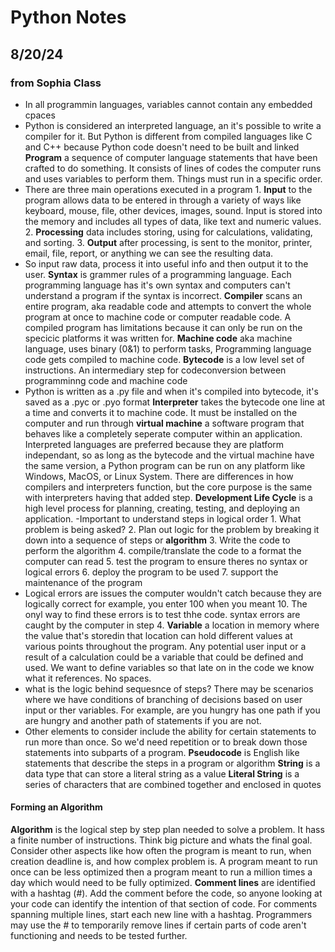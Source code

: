 # Python Notes

## 8/20/24 

### from Sophia Class
- In all programmin languages, variables cannot contain any embedded cpaces
- Python is considered an interpreted language, an it's possible to write a compiler for it. But Python is different from compiled languages like C and C++ because Python code doesn't need to be built and linked
**Program** a sequence of computer language statements that have been crafted to do something. It consists of lines of codes the computer runs and uses variables to perform them. Things must run in a specific order.
- There are three main operations executed in a program 1. **Input** to the program allows data to be entered in through a variety of ways like keyboard, mouse, file, other devices, images, sound. Input is stored into the memory and includes all types of data, like text and numeric values. 2. **Processing** data includes storing, using for calculations, validating, and sorting. 3. **Output** after processing, is sent to the monitor, printer, email, file, report, or anything we can see the resulting data.
- So input raw data, process it into useful info and then output it to the user.
**Syntax** is grammer rules of a programming language. Each programming language has it's own syntax and computers can't understand a program if the syntax is incorrect.
**Compiler** scans an entire program, aka readable code and attempts to convert the whole program at once to machine code or computer readable code. A compiled program has limitations because it can only be run on the specicic platforms it was written for.
**Machine code** aka machine language, uses binary (0&1) to perform tasks, Programming language code gets compiled to machine code.
**Bytecode** is a low level set of instructions. An intermediary step for codeconversion between programminng code and machine code
- Python is written as a .py file and when it's compiled into bytecode, it's saved as a .pyc or .pyo format
**Interpreter** takes the bytecode one line at a time and converts it to machine code. It must be installed on the computer and run through **virtual machine** a software program that behaves like a completely seperate computer within an application. Interpreted languages are preferred because they are platform independant, so as long as the bytecode and the virtual machine have the same version, a Python program can be run on any platform like Windows, MacOS, or Linux System. There are differences in how compilers and interpreters function, but the core purpose is the same with interpreters having that added step.
**Development Life Cycle** is a high level process for planning, creating, testing, and deploying an application.
-Important to understand steps in logical order 1. What problem is being asked? 2. Plan out logic for the problem by breaking it down into a sequence of steps or **algorithm** 3. Write the code to perform the algorithm 4. compile/translate the code to a format the computer can read 5. test the program to ensure theres no syntax or logical errors 6. deploy the program to be used 7. support the maintenance of the program
- Logical errors are issues the computer wouldn't catch because they are logically correct for example, you enter 100 when you meant 10. The onyl way to find these errors is to test thhe code.
syntax errors are caught by the computer in step 4.
**Variable** a location in memory where the value that's storedin that location can hold different values at various points throughout the program. Any potential user input or a result of a calculation could be a variable that could be defined and used. We want to define variables so that late on in the code we know what it references. No spaces.
- what is the logic behind sequesnce of steps? There may be scenarios where we have conditions of branching of decisions based on user input or ther variables. For example, are you hungry has one path if you are hungry and another path of statements if you are not. 
- Other elements to consider include the ability for certain statements to run more than once. So we'd need repetition or to break down those statements into subparts of a program.
**Pseudocode** is English like statements that describe the steps in a program or algorithm
**String** is a data type that can store a literal string as a value
**Literal String** is a series of characters that are combined together and enclosed in quotes

#### Forming an Algorithm
**Algorithm** is the logical step by step plan needed to solve a problem. It hass a finite number of instructions. Think big picture and whats the final goal. Consider other aspects like how often the program is meant to run, when creation deadline is, and how complex problem is. A program meant to run once can be less optimized then a program meant to run a million times a day which would need to be fully optimized.
**Comment lines** are identified with a hashtag (#). Add the comment before the code, so anyone looking at your code can identify the intention of that section of code. For comments spanning multiple lines, start each new line with a hashtag. Programmers may use the # to temporarily remove lines if certain parts of code aren't functioning and needs to be tested further.